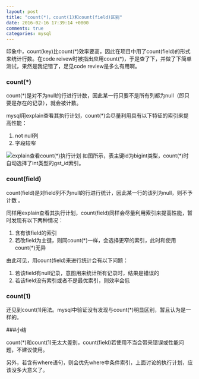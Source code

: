 ```yaml
---
layout: post
title: "count(*)，count(1)和count(field)区别"
date: 2016-02-16 17:39:14 +0800
comments: true
categories: mysql
---
```


印象中，count(key)比count(\*)效率要高，因此在项目中用了count(field)的形式来统计行数。在code reivew时被指出应用count(\*)，于是查了下，并做了下简单测试，果然是我记错了，足见code review是多么有用啊。

### count(\*)

count(\*)是对不为null的行进行计数，因此某一行只要不是所有列都为null（即只要是存在的记录），就会被计数。

mysql用explain查看其执行计划，count(\*)会尽量利用具有以下特征的索引来提高性能：

 1. not null列
 2. 字段较窄

![explain查看count(\*)执行计划](http://img.blog.csdn.net/20160216181909126)
如图所示，表主键id为bigint类型，count(\*)时自动选择了int类型的gst_id索引。

### count(field)

count(field)是对field列不为null的行进行统计，因此某一行的该列为null，则不予计数 。

同样用explain查看其执行计划，count(field)同样会尽量利用索引来提高性能，暂时发现有以下两种情况：

 1. 含有该field的索引
 2. 若改field为主键，则同count(\*)一样，会选择更窄的索引，此时和使用count(\*)无异

由此可见，用count(field)来进行统计会有以下问题：

 1. 若该field有null记录，意图用来统计所有记录时，结果是错误的
 2. 若该field没有索引或者不是最优索引，则效率会低

### count(1)

还见到count(1)用法。mysql中验证没有发现与count(\*)明显区别，暂且认为是一样的。

###小结

count(\*)和count(1)无太大差别，count(field)若使用不当会带来错误或性能问题，不建议使用。

另外，若含有where语句，则会优先where中条件索引，上面讨论的执行计划，应该没多大意义了。